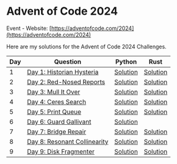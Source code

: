 # Advent of Code 2024

Event - Website: [https://adventofcode.com/2024](https://adventofcode.com/2024)

Here are my solutions for the Advent of Code 2024 Challenges.

| Day | Question                                                            | Python                                                                    | Rust                                                         |
| --- | ------------------------------------------------------------------- | ------------------------------------------------------------------------- | ------------------------------------------------------------ |
| 1   | [Day 1: Historian Hysteria](https://adventofcode.com/2024/day/1)    | [Solution](with_python/with_python/Day%201:%20Historian%20Hysteria.py)    | [Solution](with_rust/src/bin/day_1_historian_hysteria.rs)    |
| 2   | [Day 2: Red-Nosed Reports](https://adventofcode.com/2024/day/2)     | [Solution](with_python/with_python/Day%202:%20Red-Nosed%20Reports.py)     | [Solution](with_rust/src/bin/day_2_red-nosed_reports.rs)     |
| 3   | [Day 3: Mull It Over](https://adventofcode.com/2024/day/3)          | [Solution](with_python/with_python/Day%203:%20Mull%20It%20Over.py)        | [Solution](with_rust/src/bin/day_3_mull_it_over.rs)          |
| 4   | [Day 4: Ceres Search](https://adventofcode.com/2024/day/4)          | [Solution](with_python/with_python/Day%204:%20Ceres%20Search.py)          | [Solution](with_rust/src/bin/day_4_ceres_search.rs)          |
| 5   | [Day 5: Print Queue](https://adventofcode.com/2024/day/5)           | [Solution](with_python/with_python/Day%205:%20Print%20Queue.py)           | [Solution](with_rust/src/bin/day_5_print_queue.rs)           |
| 6   | [Day 6: Guard Gallivant](https://adventofcode.com/2024/day/6)       | [Solution](with_python/with_python/Day%206:%20Guard%20Gallivant.py)       |                                                              |
| 7   | [Day 7: Bridge Repair](https://adventofcode.com/2024/day/7)         | [Solution](with_python/with_python/Day%207:%20Bridge%20Repair.py)         | [Solution](with_rust/src/bin/day_7_bridge_repair.rs)         |
| 8   | [Day 8: Resonant Collinearity](https://adventofcode.com/2024/day/8) | [Solution](with_python/with_python/Day%208:%20Resonant%20Collinearity.py) | [Solution](with_rust/src/bin/day_8_resonant_collinearity.rs) |
| 9   | [Day 9: Disk Fragmenter](https://adventofcode.com/2024/day/9)       | [Solution](with_python/with_python/Day%209:%20Disk%20Fragmenter.py)       | [Solution](with_rust/src/bin/day_9_disk_fragmenter.rs)       |
